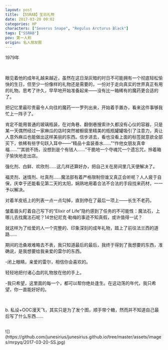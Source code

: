 ```yaml
---
layout: post
title: 【SSRAB】生日礼物
date: 2017-03-20 09:02
categories: HP
characters: ["Severus Snape", "Regulus Arcturus Black"]
tags: ["SSRAB"]
pov: 第一人称
origin: 名人朋友圈
---
```


1979年

<br>

眼见着他的成年礼越来越近，虽然在这日渐灰暗的时日不可能拥有一个彻底轻松愉快的生日，但至少一份像样的礼物还是需要的，一份对于走向真实的世界真正有用的礼物。思考了许久，早早地开始准备起来——没有比一箱稀有的魔药更合适的了。

把记忆里最珍贵最令人向往的魔药一一罗列出来，开始着手置办，看来这件事够我忙上一阵子了。

肯定不能用普通的玻璃瓶装，在对角巷、翻倒巷搜索许久都没有心仪的容器，只是某一天偶然经过一家麻瓜的店时突然被橱窗里精美的瓶瓶罐罐吸引了注意力，真让人意外麻瓜也能做出这样美丽的东西。信步进去，看也没看上面的标签就意欲全部买下，依稀有些字句跃入耳中——“精品十盒装香水……”“作他女朋友真幸福……”“其貌不扬，没想到是个有钱人……”干脆地一个夺魂咒一个遗忘咒，拎着箱子愉快地走出店。

强化剂、白鲜、欢欣剂……这几样还算好办，把自己关在房间里几天便解决了。

福灵剂、迷情剂、吐真剂……魔法部有着严格限制但谁又真正会听呢？人人疲于自保，庆幸于还能看见第二天的太阳，娴熟地用着合法不合法的手段找来药材，一一予以解决。

对着羊皮纸上的列表一点一点勾掉，直到停在了最后一项上——长生不老药。

皱着眉头盯着自己写下的“Elixir of Life”隐约感到了任务的不可能性：魔法石，上哪儿去找魔法石呢？14世纪尼克·勒梅的事迹不知真假，或许值得一试？

就这样为了给爱的人一个完整的、印象深刻的成年礼物，踏上了前往法兰西的道路……

期间的沧桑艰难略去不表，我只知道最后的最后，我终于得到了我想要的东西，准确说，是我想要给我亲爱的雷尔的东西。

-闭上眼睛，亲爱的雷尔，相信你会喜欢的。

轻轻地把付诸心血的礼物放在他的手上。

-我只希望，这里面的每一个，都可以帮你绝处逢生。在这动荡的年代，我只希望，你一直能好好的。

<br>

b. 私设+OOC漫天飞，其实只是为了发个图，顺手带个糖，然而并不知道自己最后写了什么东西……

<br>
![](https://github.com/junesirius/junesirius.github.io/tree/master/assets/images/mrpyq/2017-03-20-SS.jpg)
